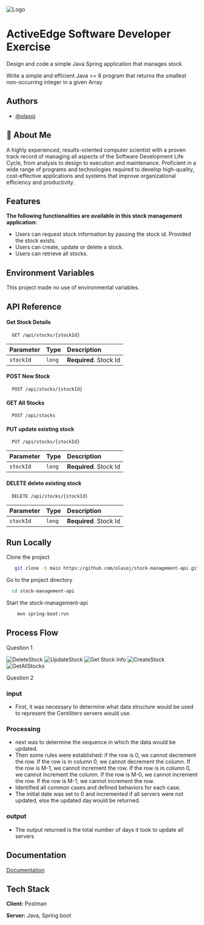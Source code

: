 ![Logo](https://dev-to-uploads.s3.amazonaws.com/uploads/articles/th5xamgrr6se0x5ro4g6.png)

# ActiveEdge Software Developer Exercise

Design and code a simple Java Spring application that manages stock

Write a simple and efficient Java >= 8 program that returns the smallest non-occurring
integer in a given Array

## Authors

- [@olasoj](https://www.github.com/olasoj)

## 🚀 About Me

A highly experienced, results-oriented computer scientist with a proven track record of managing all aspects of the Software Development Life Cycle, from analysis to design to execution and maintenance. Proficient in a wide range of programs and technologies required to develop high-quality, cost-effective applications and systems that improve organizational efficiency and productivity.

## Features

**The following functionalities are available in this stock management application:**

- Users can request stock information by passing the stock id. Provided the stock exists.
- Users can create, update or delete a stock.
- Users can retrieve all stocks.

## Environment Variables

This project made no use of environmental variables.

## API Reference

#### Get Stock Details

```http
  GET /api/stocks/{stockId}
```

| Parameter | Type   | Description            |
| :-------- | :----- | :--------------------- |
| `stockId` | `long` | **Required**. Stock Id |

#### POST New Stock

```http
  POST /api/stocks/{stockId}
```

#### GET All Stocks

```http
  POST /api/stocks
```

#### PUT update existing stock

```http
  PUT /api/stocks/{stockId}
```

| Parameter | Type   | Description            |
| :-------- | :----- | :--------------------- |
| `stockId` | `long` | **Required**. Stock Id |

#### DELETE delete existing stock

```http
  DELETE /api/stocks/{stockId}
```

| Parameter | Type   | Description            |
| :-------- | :----- | :--------------------- |
| `stockId` | `long` | **Required**. Stock Id |

## Run Locally

Clone the project

```bash
   git clone -b main https://github.com/olasoj/stock-management-api.git
```

Go to the project directory

```bash
  cd stock-management-api
```

Start the stock-management-api

```bash
    mvn spring-boot:run
```

## Process Flow

Question 1

![DeleteStock](https://www.websequencediagrams.com/cgi-bin/cdraw?lz=dGl0bGUgRGVsZXRlIFN0b2NrIEluZm9ybWF0aW9uCgphY3RvciBVc2VyClVzZXItPitQb3N0bWFuOgAoDQoKABAHLT4rAEAGQ29udHJvbGxlcgAbDwAPEAAqCFNlcnZpY2UAGhQAFActAFUIUmVwb3NpdG9yeTogR2V0AHsICgphbAAGByBOb3QgRm91bmQKICAgAIFTBgAsCi0tPgBlDgAbGQBwCgCBRBIAUBkAgXELIC0tPi0AgikJAIELEAplbHMAgm8OAIEaFCAAgR4RUmV0cmlldgAjEQCCHgotAIIXEQCDUhEAgVEUAIMpE3Jlc3BvbnNlAIE8IwAeDQCCcwUKZW5kCgo&s=default)
![UpdateStock](https://www.websequencediagrams.com/cgi-bin/cdraw?lz=dGl0bGUgVXBkYXRlIFN0b2NrIEluZm9ybWF0aW9uCgphY3RvciBVc2VyClVzZXItPitQb3N0bWFuOgAoDQoKABAHLT4rAEAGQ29udHJvbGxlcgAbDwAPEAAqCFNlcnZpY2UAGhQAFActAFUIUmVwb3NpdG9yeTogR2V0AHsICgphbAAGByBOb3QgRm91bmQKICAgAIFTBgAsCi0tPgBlDgAbGQBwCgCBRBIAUBkAgXELIC0tPi0AgikJAIELEAplbHMAgmoTAIEfFCAAgSMRUmV0cmlldgCCeQgAgRsYAIJCFQBYDwCCUBAAgzANcmVzcG9uc2UAgT0jAB4NAIJ0BQplbmQKCg&s=default)
![Get Stock Info](https://www.websequencediagrams.com/cgi-bin/cdraw?lz=dGl0bGUgR2V0IFN0b2NrIEluZm9ybWF0aW9uCgphY3RvciBVc2VyClVzZXItPitQb3N0bWFuOgAnC0RldGlhbHMKCgAVBy0-KwBFBkNvbnRyb2xsZXIAGxQAFBAALwhTZXJ2aWNlABoZABkHLQBfCFJlcG9zaXRvcnkAgQAVCgphbACBVAhOb3QgRm91bmQKICAgAIFqBgA0CgBICQB4CQAcGQBzEACBXQ0AUhkAggULIC0tPi0AgkIJAIENEAplbHNlIFJldHVybgCDCwsAgSEUIACBJBJzAIM-CS4AgWIFAIEQJwAxBmkAWw0AgRkZAB4PAGIGZW5kCg&s=default)
![CreateStock](https://www.websequencediagrams.com/cgi-bin/cdraw?lz=dGl0bGUgQ3JlYXRlIFN0b2NrCgphY3RvciBVc2VyClVzZXItPitQb3N0bWFuOgAaDwAQBy0-KwA1BSBDb250cm9sbGVyABsPAA8QACoIU2VydmljZQBIEAoKYWx0IFZhbGlkYXRpb24gRXJyb3IKICAgAIEdBgAwBy0tPi0AZxIAHRoAgRULIC0tPi0AgU0JAFkRCmVscwCCBw8AahMAgXAGUmVwb3NpdG9yeQCCEA8AgSYJABgKLS0-LQCBNg06AIESCACCfAVkAEwaAIJPDXJlc3BvbnNlAIE4IwAeDQCCPQUKZW5kCgo&s=default)
![GetAllStocks](https://www.websequencediagrams.com/cgi-bin/cdraw?lz=dGl0bGUgR2V0IEFsbCBTdG9ja3MKCmFjdG9yIFVzZXIKVXNlci0-K1Bvc3RtYW46ABoRABIHLT4rADgFIENvbnRyb2xsZXIAGxEAERAALAhTZXJ2aWNlABoWABYHLQBZCFJlcG9zaXRvcnkAShYAFgotLT4tAIFMBgBYCQBDFi0AgSgSAIEbFyAtLT4tAIICCQCCKAY&s=default)

Question 2

### input

- First, it was necessary to determine what data structure would be used to represent the Centiliters servers would use.

### Processing

- next was to determine the sequence in which the data would be updated.
- Then some rules were established: if the row is 0, we cannot decrement the row. If the row is in column 0, we cannot decrement the column. If the row is M-1, we cannot increment the row. If the row is in column 0, we cannot increment the column. If the row is M-0, we cannot increment the row. If the row is M-1, we cannot increment the row.
- Identified all common cases and defined behaviors for each case.
- The initial date was set to 0 and incremented if all servers were not updated, else the updated day would be returned.

### output

- The output returned is the total number of days it took to update all servers

## Documentation

[Documentation](https://stock-management-doc.surge.sh/)

## Tech Stack

**Client:** Postman

**Server:** Java, Spring boot
